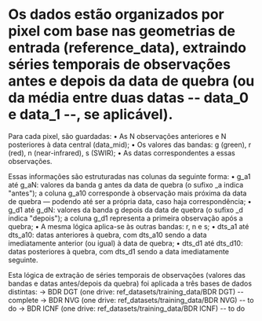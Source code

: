 # Os dados estão organizados por pixel com base nas geometrias de entrada (reference_data), extraindo séries temporais de observações antes e depois da data de quebra (ou da média entre duas datas -- data_0 e data_1 --, se aplicável).
Para cada pixel, são guardadas:
    • As N observações anteriores e N posteriores à data central (data_mid);
    • Os valores das bandas: g (green), r (red), n (near-infrared), s (SWIR);
    • As datas correspondentes a essas observações.

Essas informações são estruturadas nas colunas da seguinte forma:
    • g_a1 até g_aN: valores da banda g antes da data de quebra (o sufixo _a indica "antes"); a coluna g_a10 corresponde à observação mais próxima da data de quebra — podendo até ser a própria data, caso haja correspondência;
    • g_d1 até g_dN: valores da banda g depois da data de quebra (o sufixo _d indica "depois"); a coluna g_d1 representa a primeira observação após a quebra;
    • A mesma lógica aplica-se às outras bandas: r, n e s;
    • dts_a1 até dts_a10: datas anteriores à quebra, com dts_a10 sendo a data imediatamente anterior (ou igual) à data de quebra;
    • dts_d1 até dts_d10: datas posteriores à quebra, com dts_d1 sendo a data imediatamente seguinte.

Esta lógica de extração de séries temporais de observações (valores das bandas e datas antes/depois da quebra) foi aplicada a três bases de dados distintas:
    -> BDR DGT (one drive: ref_datasets/training_data/BDR DGT) -- complete
    -> BDR NVG (one drive: ref_datasets/training_data/BDR NVG) -- to do
    -> BDR ICNF (one drive: ref_datasets/training_data/BDR ICNF) -- to do
